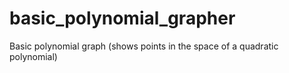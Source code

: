 # basic_polynomial_grapher
Basic polynomial graph (shows points in the space of a quadratic polynomial)
